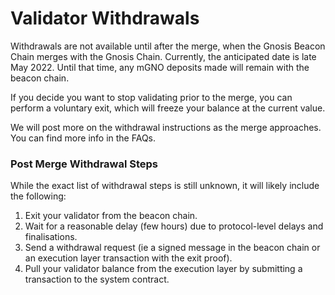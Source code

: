# Validator Withdrawals

Withdrawals are not available until after the merge, when the Gnosis Beacon Chain merges with the Gnosis Chain. Currently, the anticipated date is late May 2022. Until that time, any mGNO deposits made will remain with the beacon chain.

If you decide you want to stop validating prior to the merge, you can perform a voluntary exit, which will freeze your balance at the current value.&#x20;

We will post more on the withdrawal instructions as the merge approaches. You can find more info in the FAQs.

### Post Merge Withdrawal Steps

While the exact list of withdrawal steps is still unknown, it will likely include the following:

1. Exit your validator from the beacon chain.
2. Wait for a reasonable delay (few hours) due to protocol-level delays and finalisations.
3. Send a withdrawal request (ie a signed message in the beacon chain or an execution layer transaction with the exit proof).
4. Pull your validator balance from the execution layer by submitting a transaction to the system contract.
